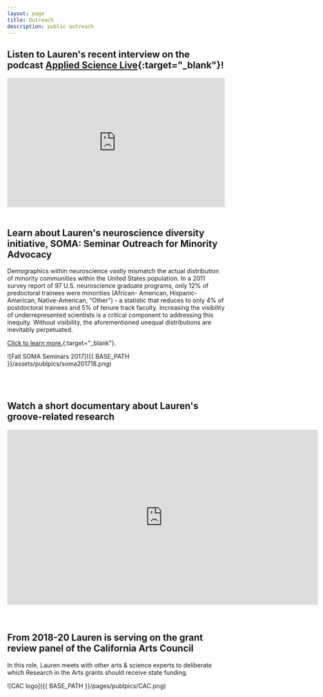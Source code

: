 ```yaml
---
layout: page
title: Outreach
description: public outreach
---
```

<HEAD>
<!-- Global site tag (gtag.js) - Google Analytics -->
  <script async src="https://www.googletagmanager.com/gtag/js?id=UA-114823830-1"></script>
  <script>
    window.dataLayer = window.dataLayer || [];
    function gtag(){dataLayer.push(arguments);}
    gtag('js', new Date());
    gtag('config', 'UA-114823830-1');
  </script>
</HEAD>



<!-- <div class="navbar">
    <div class="navbar-inner">
        <ul class="nav">
            <li><a href="#music">Music</a></li>
            <li><a href="#neuroscience">Neuroscience</a></li>
            <li><a href="#programming">Programming</a></li>
            <li><a href="#academia">Academia</a></li>
        </ul>
    </div>
</div>
--> 


<!-- ### <a name="music"></a>Music -->

## Listen to Lauren's recent interview on the podcast [Applied Science Live](https://www.appliedsciencelive.com/episodes/dr-lauren-fink){:target="_blank"}!

<iframe width="100%" height="300" scrolling="no" frameborder="no" allow="autoplay" src="https://w.soundcloud.com/player/?url=https%3A//api.soundcloud.com/tracks/679433037&color=%23ff5500&auto_play=false&hide_related=false&show_comments=true&show_user=true&show_reposts=false&show_teaser=true&visual=true"></iframe>  

<br>
<br>

## Learn about Lauren's neuroscience diversity initiative, SOMA: Seminar Outreach for Minority Advocacy

Demographics within neuroscience vastly mismatch the actual distribution of minority communities within the United States population. In a 2011 survey report of 97 U.S. neuroscience graduate programs, only 12% of predoctoral trainees were minorities (African- American, Hispanic-American, Native-American, “Other”) - a statistic that reduces to only 4% of postdoctoral trainees and 5% of tenure track faculty. Increasing the visibility of underrepresented scientists is a critical component to addressing this inequity. Without visibility, the aforementioned unequal distributions are inevitably perpetuated. 

[Click to learn more.](http://lkfink.github.io/pages/soma_info.html){:target="_blank"}.

![Fall SOMA Seminars 2017]({{ BASE_PATH }}/assets/publpics/soma201718.png)

<br>
<br>

## Watch a short documentary about Lauren's groove-related research

<iframe title="Groove-Maschine" allowfullscreen="true" style="transition-duration:0;transition-property:no;margin:0 auto;position:relative;display:block;background-color:#000000;" frameborder="0" scrolling="no" width="720" height="406" src="https://www.arte.tv/player/v3/index.php?json_url=https%3A%2F%2Fapi.arte.tv%2Fapi%2Fplayer%2Fv1%2Fconfig%2Fde%2F074208-005-A%3Fautostart%3D0%26lifeCycle%3D1&amp;lang=de_DE&amp;mute=0"></iframe>

<br>
<br>

## From 2018-20 Lauren is serving on the grant review panel of the California Arts Council

In this role, Lauren meets with other arts & science experts to deliberate which Research in the Arts grants should receive state funding.  

![CAC logo]({{ BASE_PATH }}/pages/publpics/CAC.png) 


